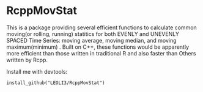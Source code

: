 # RcppMovStat

This is a package providing several efficient functions to 
    calculate common moving(or rolling, running) statitics for both EVENLY and UNEVENLY SPACED Time 
    Series: moving average, moving median, and moving maximum(minimum) . Built on C++, these 
    functions would be apparently more efficient than those written in traditional R and also faster
    than Others written by Rcpp. 
    
Install me with devtools:

    install_github("LEOLI3/RcppMovStat")
